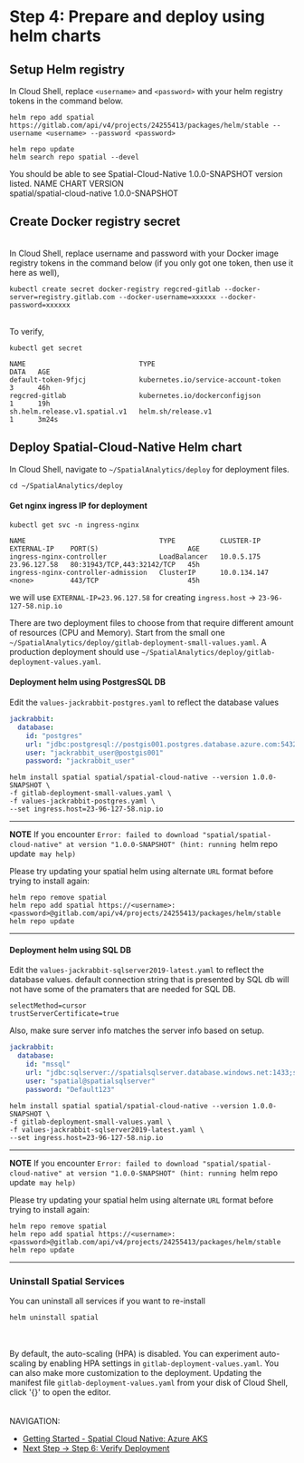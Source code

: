 # Step 4: Prepare and deploy using helm charts


##  Setup Helm registry

In Cloud Shell, replace `<username>` and `<password>` with your helm registry
tokens in the command below.

```shell
helm repo add spatial https://gitlab.com/api/v4/projects/24255413/packages/helm/stable --username <username> --password <password>
```

```shell
helm repo update
helm search repo spatial --devel
```


You should be able to see Spatial-Cloud-Native 1.0.0-SNAPSHOT version
listed. NAME CHART VERSION\
spatial/spatial-cloud-native 1.0.0-SNAPSHOT


## Create Docker registry secret

\
In Cloud Shell, replace username and password with your Docker image
registry tokens in the command below (if you only got one token, then
use it here as well),

```shell
kubectl create secret docker-registry regcred-gitlab --docker-server=registry.gitlab.com --docker-username=xxxxxx --docker-password=xxxxxx
```

\
To verify,

```shell
kubectl get secret
```
```shell
NAME                            TYPE                                  DATA   AGE
default-token-9fjcj             kubernetes.io/service-account-token   3      46h
regcred-gitlab                  kubernetes.io/dockerconfigjson        1      19h
sh.helm.release.v1.spatial.v1   helm.sh/release.v1                    1      3m24s
```



##  Deploy Spatial-Cloud-Native Helm chart

In Cloud Shell, navigate to `~/SpatialAnalytics/deploy` for deployment files.

```shell
cd ~/SpatialAnalytics/deploy
```
#### Get nginx ingress IP for deployment
```shell
kubectl get svc -n ingress-nginx
```
```shell
NAME                                 TYPE           CLUSTER-IP     EXTERNAL-IP    PORT(S)                      AGE
ingress-nginx-controller             LoadBalancer   10.0.5.175     23.96.127.58   80:31943/TCP,443:32142/TCP   45h
ingress-nginx-controller-admission   ClusterIP      10.0.134.147   <none>         443/TCP                      45h
```

we will use `EXTERNAL-IP=23.96.127.58` for creating `ingress.host` -> `23-96-127-58.nip.io`

There are two deployment files to choose from that require different amount of resources (CPU and Memory). 
Start from the small one `~/SpatialAnalytics/deploy/gitlab-deployment-small-values.yaml`. 
A production deployment should use `~/SpatialAnalytics/deploy/gitlab-deployment-values.yaml`.

#### Deployment helm using PostgresSQL DB

Edit the `values-jackrabbit-postgres.yaml` to reflect the database
values
```yaml
jackrabbit:
  database:
    id: "postgres"
    url: "jdbc:postgresql://postgis001.postgres.database.azure.com:5432/jackrabbit_db?currentSchema=public"
    user: "jackrabbit_user@postgis001"
    password: "jackrabbit_user"
```

```shell
helm install spatial spatial/spatial-cloud-native --version 1.0.0-SNAPSHOT \
-f gitlab-deployment-small-values.yaml \
-f values-jackrabbit-postgres.yaml \
--set ingress.host=23-96-127-58.nip.io
```

---
**NOTE** If you encounter `Error: failed to download "spatial/spatial-cloud-native" at version "1.0.0-SNAPSHOT" (hint: running `helm repo update` may help)`

Please try updating your spatial helm using alternate `URL` format before trying to install again:

```shell
helm repo remove spatial
helm repo add spatial https://<username>:<password>@gitlab.com/api/v4/projects/24255413/packages/helm/stable
helm repo update
```

---

#### Deployment helm using SQL DB

Edit the `values-jackrabbit-sqlserver2019-latest.yaml` to reflect the database values. default connection string that is presented by SQL db will not have 
some of the pramaters that are needed for SQL DB.

`selectMethod=cursor`\
`trustServerCertificate=true`

Also, make sure server info matches the server info based on setup. 

```yaml
jackrabbit:
  database:
    id: "mssql"
    url: "jdbc:sqlserver://spatialsqlserver.database.windows.net:1433;selectMethod=cursor;authentication=SqlPassword;Database=spatial;encrypt=false;trustServerCertificate=true"
    user: "spatial@spatialsqlserver"
    password: "Default123"
```

```shell
helm install spatial spatial/spatial-cloud-native --version 1.0.0-SNAPSHOT \
-f gitlab-deployment-small-values.yaml \
-f values-jackrabbit-sqlserver2019-latest.yaml \
--set ingress.host=23-96-127-58.nip.io
```
---
**NOTE** If you encounter `Error: failed to download "spatial/spatial-cloud-native" at version "1.0.0-SNAPSHOT" (hint: running `helm repo update` may help)`

Please try updating your spatial helm using alternate `URL` format before trying to install again:

```shell
helm repo remove spatial
helm repo add spatial https://<username>:<password>@gitlab.com/api/v4/projects/24255413/packages/helm/stable
helm repo update
```

---

### Uninstall Spatial Services

You can uninstall all services if you want to re-install

```shell
helm uninstall spatial
```


\
\
By default, the auto-scaling (HPA) is disabled. You can experiment
auto-scaling by enabling HPA settings in
`gitlab-deployment-values.yaml`. You can also make more customization to
the deployment. Updating the manifest file
`gitlab-deployment-values.yaml` from your disk of Cloud Shell, click
\'{}\' to open the editor.
\
\
\
NAVIGATION:

- [Getting Started - Spatial Cloud Native: Azure AKS](README.md)
- [Next Step -> Step 6: Verify Deployment](verify_deployment.md)
